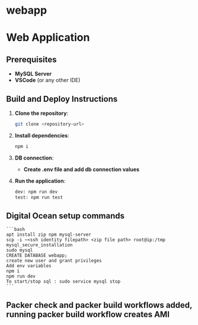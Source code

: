 # webapp

# Web Application

## Prerequisites
- **MySQL Server**
- **VSCode** (or any other IDE)

## Build and Deploy Instructions

1. **Clone the repository**:
    ```bash
    git clone <repository-url>
    ```

2. **Install dependencies**:
    ```bash
    npm i
    ```

3. **DB connection**:
    - **Create .env file and add db connection values**

4. **Run the application**:
    ```bash
    dev: npm run dev
    test: npm run test
    ```

## Digital Ocean setup commands
    ```bash
    apt install zip npm mysql-server
    scp -i ~<ssh identity filepath> <zip file path> root@ip:/tmp
    mysql_secure_installation
    sudo mysql
    CREATE DATABASE webapp;
    create new user and grant privileges
    Add env variables
    npm i
    npm run dev
    To start/stop sql : sudo service mysql stop
    ```

## Packer check and packer build workflows added, running packer build workflow creates AMI